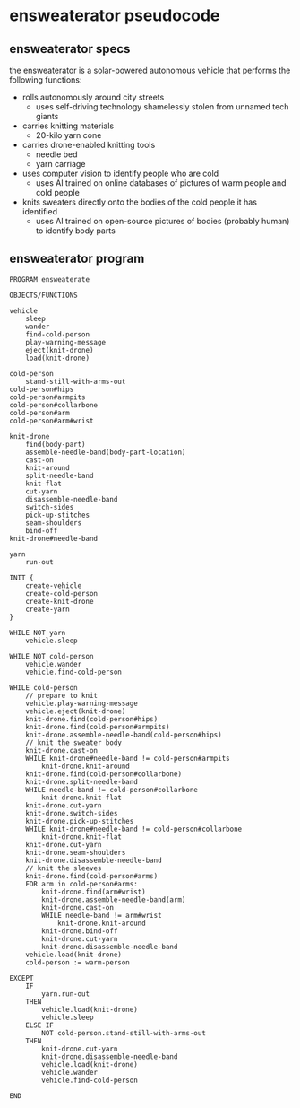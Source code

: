 # ensweaterator pseudocode 

## ensweaterator specs
the ensweaterator is a solar-powered autonomous vehicle that performs the following functions:
* rolls autonomously around city streets
    * uses self-driving technology shamelessly stolen from unnamed tech giants
* carries knitting materials
    * 20-kilo yarn cone
* carries drone-enabled knitting tools
    * needle bed
    * yarn carriage
* uses computer vision to identify people who are cold
    * uses AI trained on online databases of pictures of warm people and cold people
* knits sweaters directly onto the bodies of the cold people it has identified
    * uses AI trained on open-source pictures of bodies (probably human) to identify body parts

## ensweaterator program
```
PROGRAM ensweaterate

OBJECTS/FUNCTIONS

vehicle
    sleep
    wander
    find-cold-person
    play-warning-message
    eject(knit-drone)
    load(knit-drone)

cold-person
    stand-still-with-arms-out
cold-person#hips
cold-person#armpits
cold-person#collarbone
cold-person#arm
cold-person#arm#wrist

knit-drone
    find(body-part)
    assemble-needle-band(body-part-location)
    cast-on
    knit-around
    split-needle-band
    knit-flat
    cut-yarn
    disassemble-needle-band
    switch-sides
    pick-up-stitches
    seam-shoulders
    bind-off
knit-drone#needle-band

yarn
    run-out

INIT {
    create-vehicle
    create-cold-person
    create-knit-drone
    create-yarn
}

WHILE NOT yarn
    vehicle.sleep

WHILE NOT cold-person
    vehicle.wander
    vehicle.find-cold-person

WHILE cold-person
    // prepare to knit
    vehicle.play-warning-message
    vehicle.eject(knit-drone)
    knit-drone.find(cold-person#hips)
    knit-drone.find(cold-person#armpits)
    knit-drone.assemble-needle-band(cold-person#hips)
    // knit the sweater body
    knit-drone.cast-on
    WHILE knit-drone#needle-band != cold-person#armpits
        knit-drone.knit-around
    knit-drone.find(cold-person#collarbone)
    knit-drone.split-needle-band
    WHILE needle-band != cold-person#collarbone
        knit-drone.knit-flat
    knit-drone.cut-yarn
    knit-drone.switch-sides
    knit-drone.pick-up-stitches
    WHILE knit-drone#needle-band != cold-person#collarbone
        knit-drone.knit-flat
    knit-drone.cut-yarn
    knit-drone.seam-shoulders
    knit-drone.disassemble-needle-band
    // knit the sleeves
    knit-drone.find(cold-person#arms)
    FOR arm in cold-person#arms:
        knit-drone.find(arm#wrist)
        knit-drone.assemble-needle-band(arm)
        knit-drone.cast-on
        WHILE needle-band != arm#wrist
            knit-drone.knit-around
        knit-drone.bind-off
        knit-drone.cut-yarn
        knit-drone.disassemble-needle-band
    vehicle.load(knit-drone)
    cold-person := warm-person

EXCEPT
    IF
        yarn.run-out
    THEN
        vehicle.load(knit-drone)
        vehicle.sleep
    ELSE IF
        NOT cold-person.stand-still-with-arms-out
    THEN
        knit-drone.cut-yarn
        knit-drone.disassemble-needle-band
        vehicle.load(knit-drone)
        vehicle.wander
        vehicle.find-cold-person

END
```